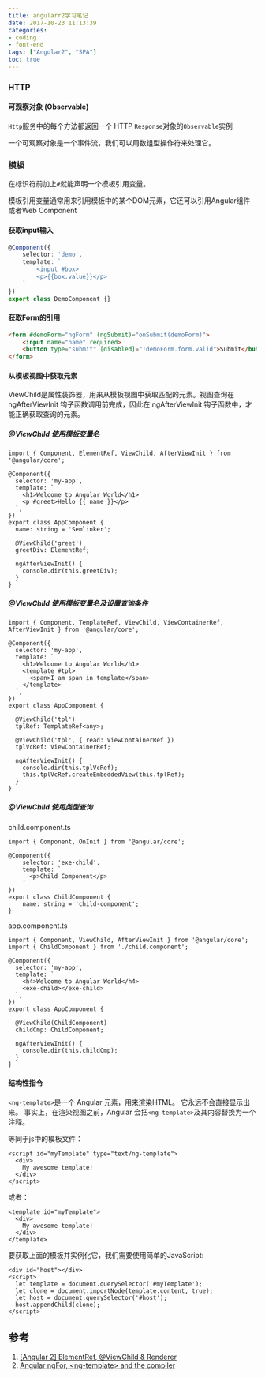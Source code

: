 ```yaml
---
title: angularr2学习笔记
date: 2017-10-23 11:13:39
categories:
- coding
- font-end
tags: ["Angular2", "SPA"]
toc: true
---
```


### HTTP

#### 可观察对象 (Observable)

`Http`服务中的每个方法都返回一个 HTTP `Response`对象的`Observable`实例

一个可观察对象是一个事件流，我们可以用数组型操作符来处理它。

### 模板

在标识符前加上`#`就能声明一个模板引用变量。

模板引用变量通常用来引用模板中的某个DOM元素，它还可以引用Angular组件或者Web Component

#### 获取input输入

```ts
@Component({
    selector: 'demo',
    template: `
        <input #box>
        <p>{{box.value}}</p>
    `
})
export class DemoComponent {}
```

#### 获取Form的引用

```html
<form #demoForm="ngForm" (ngSubmit)="onSubmit(demoForm)">
    <input name="name" required>
    <button type="submit" [disabled]="!demoForm.form.valid">Submit</button>
</form>
```

#### 从模板视图中获取元素

ViewChild是属性装饰器，用来从模板视图中获取匹配的元素。视图查询在 ngAfterViewInit 钩子函数调用前完成，因此在 ngAfterViewInit 钩子函数中，才能正确获取查询的元素。

##### @ViewChild 使用模板变量名
```
import { Component, ElementRef, ViewChild, AfterViewInit } from '@angular/core';

@Component({
  selector: 'my-app',
  template: `
    <h1>Welcome to Angular World</h1>
    <p #greet>Hello {{ name }}</p>
  `,
})
export class AppComponent {
  name: string = 'Semlinker';

  @ViewChild('greet')
  greetDiv: ElementRef;

  ngAfterViewInit() {
    console.dir(this.greetDiv);
  }
}
```

##### @ViewChild 使用模板变量名及设置查询条件

```
import { Component, TemplateRef, ViewChild, ViewContainerRef, AfterViewInit } from '@angular/core';

@Component({
  selector: 'my-app',
  template: `
    <h1>Welcome to Angular World</h1>
    <template #tpl>
      <span>I am span in template</span>
    </template>
  `,
})
export class AppComponent {

  @ViewChild('tpl')
  tplRef: TemplateRef<any>;

  @ViewChild('tpl', { read: ViewContainerRef })
  tplVcRef: ViewContainerRef;

  ngAfterViewInit() {
    console.dir(this.tplVcRef);
    this.tplVcRef.createEmbeddedView(this.tplRef);
  }
}
```

##### @ViewChild 使用类型查询

child.component.ts

```
import { Component, OnInit } from '@angular/core';

@Component({
    selector: 'exe-child',
    template: `
      <p>Child Component</p>  
    `
})
export class ChildComponent {
    name: string = 'child-component';
}
```

app.component.ts

```
import { Component, ViewChild, AfterViewInit } from '@angular/core';
import { ChildComponent } from './child.component';

@Component({
  selector: 'my-app',
  template: `
    <h4>Welcome to Angular World</h4>
    <exe-child></exe-child>
  `,
})
export class AppComponent {

  @ViewChild(ChildComponent)
  childCmp: ChildComponent;

  ngAfterViewInit() {
    console.dir(this.childCmp);
  }
}
```

#### 结构性指令

`<ng-template>`是一个 Angular 元素，用来渲染HTML。 它永远不会直接显示出来。 事实上，在渲染视图之前，Angular 会把`<ng-template>`及其内容替换为一个注释。

等同于js中的模板文件：
```
<script id="myTemplate" type="text/ng-template">
  <div>
    My awesome template!
  </div>
</script>
```
或者：
```
<template id="myTemplate">
  <div>
    My awesome template!
  </div>
</template>
```

要获取上面的模板并实例化它，我们需要使用简单的JavaScript:
```
<div id="host"></div>
<script>
  let template = document.querySelector('#myTemplate');
  let clone = document.importNode(template.content, true);
  let host = document.querySelector('#host');
  host.appendChild(clone);
</script>
```


## 参考

1. [[Angular 2] ElementRef, @ViewChild & Renderer](http://www.cnblogs.com/Answer1215/p/5898545.html)
2. [Angular ngFor, &lt;ng-template&gt; and the compiler](https://toddmotto.com/angular-ngfor-template-element)